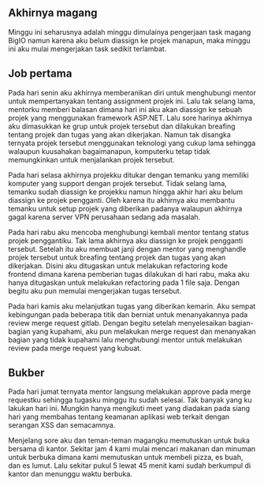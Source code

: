 ## Akhirnya magang
Minggu ini seharusnya adalah minggu dimulainya pengerjaan task magang BigIO namun karena aku belum diassign ke projek manapun, maka minggu ini aku mulai mengerjakan task sedikit terlambat.

## Job pertama
Pada hari senin aku akhirnya memberanikan diri untuk menghubungi mentor untuk mempertanyakan tentang assignment projek ini. Lalu tak selang lama, mentorku memberi balasan dimana hari ini aku akan diassign ke sebuah projek yang menggunakan framework ASP.NET. Lalu sore harinya akhirnya aku dimasukkan ke grup untuk projek tersebut dan dilakukan breafing tentang projek dan tugas yang akan dikerjakan. Namun tak disangka ternyata projek tersebut menggunakan teknologi yang cukup lama sehingga walaupun kuusahakan bagaimanapun, komputerku tetap tidak memungkinkan untuk menjalankan projek tersebut.

Pada hari selasa akhirnya projekku ditukar dengan temanku yang memiliki komputer yang support dengan projek tersebut. Tidak selang lama, temanku sudah diassign ke projekku namun hingga akhir hari aku belum diassign ke projek pengganti. Oleh karena itu akhirnya aku membantu temanku untuk setup projek yang diberikan padanya walaupun akhirnya gagal karena server VPN perusahaan sedang ada masalah.

Pada hari rabu aku mencoba menghubungi kembali mentor tentang status projek penggantiku. Tak lama akhirnya aku diassign ke projek pengganti tersebut. Setelah itu aku membuat janji dengan mentor yang menghandle projek tersebut untuk breafing tentang projek dan tugas yang akan dikerjakan. Disini aku ditugaskan untuk melakukan refactoring kode frontend dimana karena pemberian tugas dilakukan di hari rabu, maka aku hanya ditugaskan untuk melakukan refactoring pada 1 file saja. Dengan begitu aku pun memulai mengerjakan tugas tersebut.

Pada hari kamis aku melanjutkan tugas yang diberikan kemarin. Aku sempat kebingungan pada beberapa titik dan berniat untuk menanyakannya pada review merge request gitlab. Dengan begitu setelah menyelesaikan bagian-bagian yang kupahami, aku pun melakukan merge request dan menanyakan bagian yang tidak kupahami lalu menghubungi mentor untuk melakukan review pada merge request yang kubuat.

## Bukber
Pada hari jumat ternyata mentor langsung melakukan approve pada merge requestku sehingga tugasku minggu itu sudah selesai. Tak banyak yang ku lakukan hari ini. Mungkin hanya mengikuti meet yang diadakan pada siang hari yang membahas tentang keamanan aplikasi web terkait dengan serangan XSS dan semacamnya. 

Menjelang sore aku dan teman-teman magangku memutuskan untuk buka bersama di kantor. Sekitar jam 4 kami mulai mencari makanan dan minuman untuk berbuka dimana kami memutuskan untuk membeli pizza, es buah, dan es lumut. Lalu sekitar pukul 5 lewat 45 menit kami sudah berkumpul di kantor dan menunggu waktu berbuka.